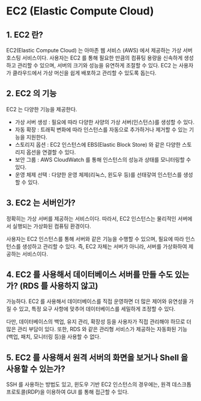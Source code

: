 # EC2 (Elastic Compute Cloud)

## 1. EC2 란?
EC2(Elastic Compute Cloud) 는 아마존 웹 서비스 (AWS) 에서 제공하는 가상 서버 호스팅 서비스이다.
사용자는 EC2 를 통해 필요한 만큼의 컴퓨팅 용량을 신속하게 생성하고 관리할 수 있으며, 서버의 크기와 성능을 유연하게 조절할 수 있다.
EC2 는 사용자가 클라우드에서 가상 머신을 쉽게 배포하고 관리할 수 있도록 돕는다.

## 2. EC2 의 기능
EC2 는 다양한 기능을 제공한다.

- 가상 서버 생성 : 필요에 따라 다양한 사양의 가상 서버(인스턴스)를 생성할 수 있다.
- 자동 확장 : 트래픽 변화에 따라 인스턴스를 자동으로 추가하거나 제거할 수 있는 기능을 지원한다.
- 스토리지 옵션 : EC2 인스턴스에 EBS(Elastic Block Store) 와 같은 다양한 스토리지 옵션을 연결할 수 있다.
- 보안 그룹 : AWS CloudWatch 를 통해 인스턴스의 성능과 상태를 모니터링할 수 있다.
- 운영 체제 선택 : 다양한 운영 체제(리눅스, 윈도우 등)를 선태갛여 인스턴스를 생성할 수 있다.

## 3. EC2 는 서버인가?
정확히는 가상 서버를 제공하는 서비스이다. 따라서, EC2 인스턴스는 물리적인 서버에서 실행되는 가상화된 컴퓨팅 환경이다.

사용자는 EC2 인스턴스를 통해 서버와 같은 기능을 수행할 수 있으며, 필요에 따라 인스턴스를 생성하고 관리할 수 있다. 즉, EC2 자체는 서버가 아니라, 서버를 가상화하여 제공하는 서비스이다.

## 4. EC2 를 사용해서 데이터베이스 서버를 만들 수도 있는가? (RDS 를 사용하지 않고)
가능하다. EC2 를 사용해서 데이터베이스를 직접 운영하면 더 많은 제어와 유연성을 가질 수 있고, 특정 요구 사항에 맞추어 데이터베이스를 세밀하게 조정할 수 있다.

다만, 데이터베이스의 백업, 유지 관리, 확장성 등을 사용자가 직접 관리해야 하므로 더 많은 관리 부담이 있다. 또한, RDS 와 같은 관리형 서비스가 제공하는 자동화된 기능 (백업, 패치, 모니터링 등)을 사용할 수 없다.

## 5. EC2 를 사용해서 원격 서버의 화면을 보거나 Shell 을 사용할 수 있는가?
SSH 를 사용하는 방법도 있고, 윈도우 기반 EC2 인스턴스의 경우에는, 원격 데스크톱 프로토콜(RDP)을 이용하여 GUI 를 통해 접근할 수 있다.
